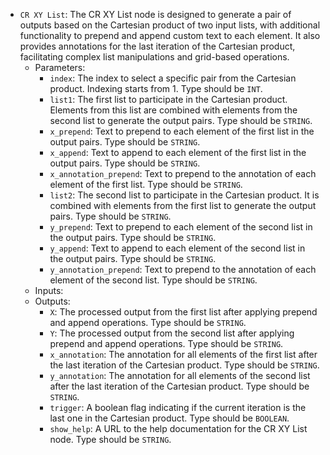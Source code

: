 - `CR XY List`: The CR XY List node is designed to generate a pair of outputs based on the Cartesian product of two input lists, with additional functionality to prepend and append custom text to each element. It also provides annotations for the last iteration of the Cartesian product, facilitating complex list manipulations and grid-based operations.
    - Parameters:
        - `index`: The index to select a specific pair from the Cartesian product. Indexing starts from 1. Type should be `INT`.
        - `list1`: The first list to participate in the Cartesian product. Elements from this list are combined with elements from the second list to generate the output pairs. Type should be `STRING`.
        - `x_prepend`: Text to prepend to each element of the first list in the output pairs. Type should be `STRING`.
        - `x_append`: Text to append to each element of the first list in the output pairs. Type should be `STRING`.
        - `x_annotation_prepend`: Text to prepend to the annotation of each element of the first list. Type should be `STRING`.
        - `list2`: The second list to participate in the Cartesian product. It is combined with elements from the first list to generate the output pairs. Type should be `STRING`.
        - `y_prepend`: Text to prepend to each element of the second list in the output pairs. Type should be `STRING`.
        - `y_append`: Text to append to each element of the second list in the output pairs. Type should be `STRING`.
        - `y_annotation_prepend`: Text to prepend to the annotation of each element of the second list. Type should be `STRING`.
    - Inputs:
    - Outputs:
        - `X`: The processed output from the first list after applying prepend and append operations. Type should be `STRING`.
        - `Y`: The processed output from the second list after applying prepend and append operations. Type should be `STRING`.
        - `x_annotation`: The annotation for all elements of the first list after the last iteration of the Cartesian product. Type should be `STRING`.
        - `y_annotation`: The annotation for all elements of the second list after the last iteration of the Cartesian product. Type should be `STRING`.
        - `trigger`: A boolean flag indicating if the current iteration is the last one in the Cartesian product. Type should be `BOOLEAN`.
        - `show_help`: A URL to the help documentation for the CR XY List node. Type should be `STRING`.
